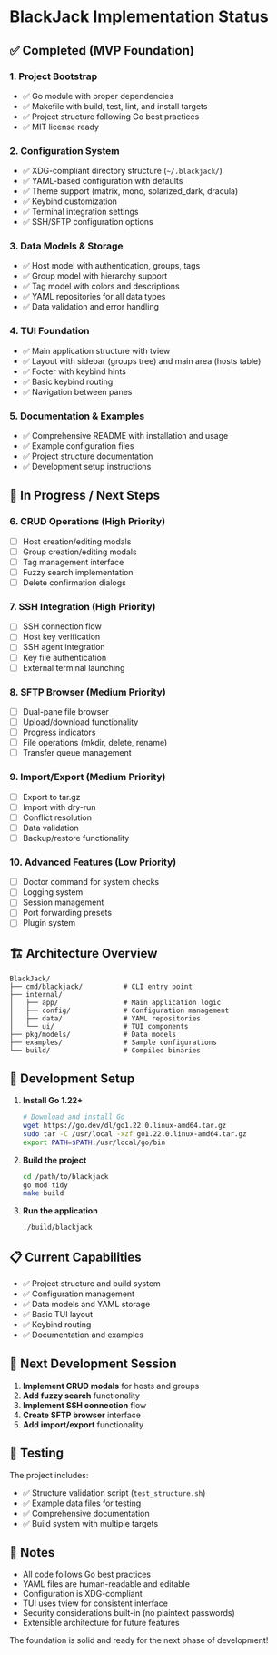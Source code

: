 # BlackJack Implementation Status

## ✅ Completed (MVP Foundation)

### 1. Project Bootstrap
- ✅ Go module with proper dependencies
- ✅ Makefile with build, test, lint, and install targets
- ✅ Project structure following Go best practices
- ✅ MIT license ready

### 2. Configuration System
- ✅ XDG-compliant directory structure (`~/.blackjack/`)
- ✅ YAML-based configuration with defaults
- ✅ Theme support (matrix, mono, solarized_dark, dracula)
- ✅ Keybind customization
- ✅ Terminal integration settings
- ✅ SSH/SFTP configuration options

### 3. Data Models & Storage
- ✅ Host model with authentication, groups, tags
- ✅ Group model with hierarchy support
- ✅ Tag model with colors and descriptions
- ✅ YAML repositories for all data types
- ✅ Data validation and error handling

### 4. TUI Foundation
- ✅ Main application structure with tview
- ✅ Layout with sidebar (groups tree) and main area (hosts table)
- ✅ Footer with keybind hints
- ✅ Basic keybind routing
- ✅ Navigation between panes

### 5. Documentation & Examples
- ✅ Comprehensive README with installation and usage
- ✅ Example configuration files
- ✅ Project structure documentation
- ✅ Development setup instructions

## 🚧 In Progress / Next Steps

### 6. CRUD Operations (High Priority)
- [ ] Host creation/editing modals
- [ ] Group creation/editing modals
- [ ] Tag management interface
- [ ] Fuzzy search implementation
- [ ] Delete confirmation dialogs

### 7. SSH Integration (High Priority)
- [ ] SSH connection flow
- [ ] Host key verification
- [ ] SSH agent integration
- [ ] Key file authentication
- [ ] External terminal launching

### 8. SFTP Browser (Medium Priority)
- [ ] Dual-pane file browser
- [ ] Upload/download functionality
- [ ] Progress indicators
- [ ] File operations (mkdir, delete, rename)
- [ ] Transfer queue management

### 9. Import/Export (Medium Priority)
- [ ] Export to tar.gz
- [ ] Import with dry-run
- [ ] Conflict resolution
- [ ] Data validation
- [ ] Backup/restore functionality

### 10. Advanced Features (Low Priority)
- [ ] Doctor command for system checks
- [ ] Logging system
- [ ] Session management
- [ ] Port forwarding presets
- [ ] Plugin system

## 🏗️ Architecture Overview

```
BlackJack/
├── cmd/blackjack/          # CLI entry point
├── internal/
│   ├── app/                # Main application logic
│   ├── config/             # Configuration management
│   ├── data/               # YAML repositories
│   └── ui/                 # TUI components
├── pkg/models/             # Data models
├── examples/               # Sample configurations
└── build/                  # Compiled binaries
```

## 🔧 Development Setup

1. **Install Go 1.22+**
   ```bash
   # Download and install Go
   wget https://go.dev/dl/go1.22.0.linux-amd64.tar.gz
   sudo tar -C /usr/local -xzf go1.22.0.linux-amd64.tar.gz
   export PATH=$PATH:/usr/local/go/bin
   ```

2. **Build the project**
   ```bash
   cd /path/to/blackjack
   go mod tidy
   make build
   ```

3. **Run the application**
   ```bash
   ./build/blackjack
   ```

## 📋 Current Capabilities

- ✅ Project structure and build system
- ✅ Configuration management
- ✅ Data models and YAML storage
- ✅ Basic TUI layout
- ✅ Keybind routing
- ✅ Documentation and examples

## 🎯 Next Development Session

1. **Implement CRUD modals** for hosts and groups
2. **Add fuzzy search** functionality
3. **Implement SSH connection** flow
4. **Create SFTP browser** interface
5. **Add import/export** functionality

## 🧪 Testing

The project includes:
- ✅ Structure validation script (`test_structure.sh`)
- ✅ Example data files for testing
- ✅ Comprehensive documentation
- ✅ Build system with multiple targets

## 📝 Notes

- All code follows Go best practices
- YAML files are human-readable and editable
- Configuration is XDG-compliant
- TUI uses tview for consistent interface
- Security considerations built-in (no plaintext passwords)
- Extensible architecture for future features

The foundation is solid and ready for the next phase of development!
